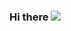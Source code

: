 ### Hi there ![](https://user-images.githubusercontent.com/18350557/176309783-0785949b-9127-417c-8b55-ab5a4333674e.gif)

<!--
**VenomGift/venomgift** is a ✨ _special_ ✨ repository because its `README.md` (this file) appears on your GitHub profile.

Here are some ideas to get you started:

- 🔭 I’m currently working on ...
- 🌱 I’m currently learning ...
- 👯 I’m looking to collaborate on ...
- 🤔 I’m looking for help with ...
- 💬 Ask me about ...
- 📫 How to reach me: ...
- 😄 Pronouns: ...
- ⚡ Fun fact: ...
-->
